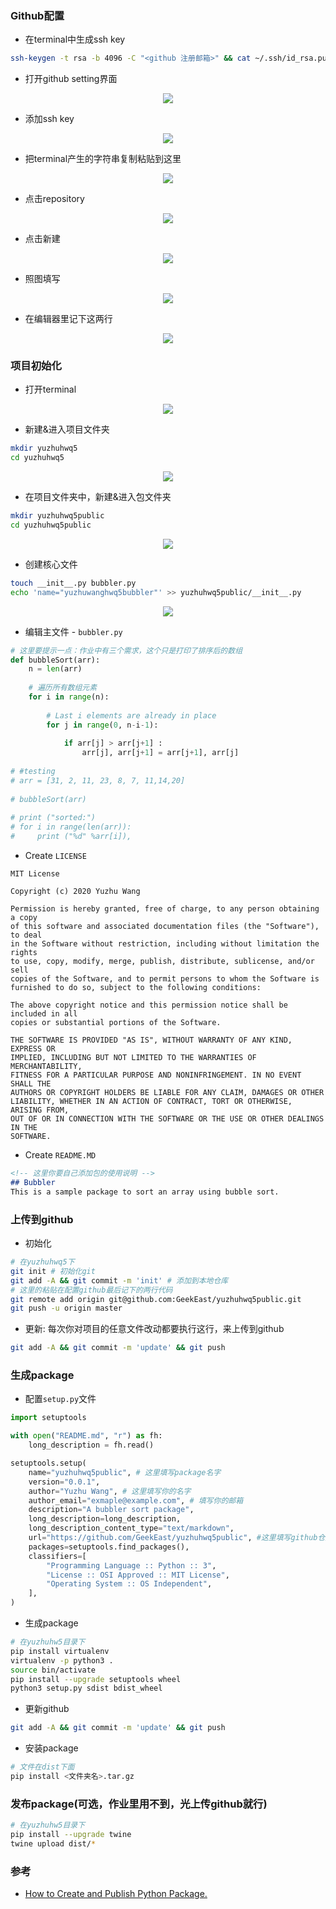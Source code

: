 ### Github配置
- 在terminal中生成ssh key
```sh
ssh-keygen -t rsa -b 4096 -C "<github 注册邮箱>" && cat ~/.ssh/id_rsa.pub.pub
```
- 打开github setting界面
<div style="text-align:center; margin:auto"><img src="img/2020-01-14-01-18-35.png"></div>

- 添加ssh key
<div style="text-align:center; margin:auto"><img src="img/2020-01-14-01-19-34.png"></div>

- 把terminal产生的字符串复制粘贴到这里
<div style="text-align:center; margin:auto"><img src="img/2020-01-14-01-22-17.png"></div>

- 点击repository
<div style="text-align:center; margin:auto"><img src="img/2020-01-14-09-28-18.png"></div>

- 点击新建
<div style="text-align:center; margin:auto"><img src="img/2020-01-14-09-28-58.png"></div>

- 照图填写
<div style="text-align:center; margin:auto"><img src="img/2020-01-14-09-29-36.png"></div>

- 在编辑器里记下这两行
<div style="text-align:center; margin:auto"><img src="img/2020-01-14-09-30-10.png"></div>



### 项目初始化
- 打开terminal
<div style="text-align:center; margin:auto"><img src="img/2020-01-14-00-57-48.png"></div>

- 新建&进入项目文件夹
```sh
mkdir yuzhuhwq5
cd yuzhuhwq5
```
<div style="text-align:center; margin:auto"><img src="img/2020-01-14-00-59-30.png"></div>

- 在项目文件夹中，新建&进入包文件夹
```sh
mkdir yuzhuhwq5public
cd yuzhuhwq5public
```
<div style="text-align:center; margin:auto"><img src="img/2020-01-14-01-01-31.png"></div>

- 创建核心文件
```sh
touch __init__.py bubbler.py
echo 'name="yuzhuwanghwq5bubbler"' >> yuzhuhwq5public/__init__.py
```
<div style="text-align:center; margin:auto"><img src="img/2020-01-14-01-05-55.png"></div>

- 编辑主文件 -  `bubbler.py`
```py
# 这里要提示一点：作业中有三个需求，这个只是打印了排序后的数组
def bubbleSort(arr):
    n = len(arr)
 
    # 遍历所有数组元素
    for i in range(n):
 
        # Last i elements are already in place
        for j in range(0, n-i-1):
 
            if arr[j] > arr[j+1] :
                arr[j], arr[j+1] = arr[j+1], arr[j]
 
# #testing
# arr = [31, 2, 11, 23, 8, 7, 11,14,20]
 
# bubbleSort(arr)
 
# print ("sorted:")
# for i in range(len(arr)):
#     print ("%d" %arr[i]),
```
- Create `LICENSE`
```license
MIT License

Copyright (c) 2020 Yuzhu Wang

Permission is hereby granted, free of charge, to any person obtaining a copy
of this software and associated documentation files (the "Software"), to deal
in the Software without restriction, including without limitation the rights
to use, copy, modify, merge, publish, distribute, sublicense, and/or sell
copies of the Software, and to permit persons to whom the Software is
furnished to do so, subject to the following conditions:

The above copyright notice and this permission notice shall be included in all
copies or substantial portions of the Software.

THE SOFTWARE IS PROVIDED "AS IS", WITHOUT WARRANTY OF ANY KIND, EXPRESS OR
IMPLIED, INCLUDING BUT NOT LIMITED TO THE WARRANTIES OF MERCHANTABILITY,
FITNESS FOR A PARTICULAR PURPOSE AND NONINFRINGEMENT. IN NO EVENT SHALL THE
AUTHORS OR COPYRIGHT HOLDERS BE LIABLE FOR ANY CLAIM, DAMAGES OR OTHER
LIABILITY, WHETHER IN AN ACTION OF CONTRACT, TORT OR OTHERWISE, ARISING FROM,
OUT OF OR IN CONNECTION WITH THE SOFTWARE OR THE USE OR OTHER DEALINGS IN THE
SOFTWARE.
```

- Create `README.MD`
```md
<!-- 这里你要自己添加包的使用说明 -->
## Bubbler
This is a sample package to sort an array using bubble sort.
```


### 上传到github
- 初始化
```sh
# 在yuzhuhwq5下
git init # 初始化git
git add -A && git commit -m 'init' # 添加到本地仓库
# 这里的粘贴在配置github最后记下的两行代码
git remote add origin git@github.com:GeekEast/yuzhuhwq5public.git
git push -u origin master
```
- 更新: 每次你对项目的任意文件改动都要执行这行，来上传到github
```sh
git add -A && git commit -m 'update' && git push
```

### 生成package
- 配置`setup.py`文件
```py
import setuptools

with open("README.md", "r") as fh:
    long_description = fh.read()

setuptools.setup(
    name="yuzhuhwq5public", # 这里填写package名字
    version="0.0.1",
    author="Yuzhu Wang", # 这里填写你的名字
    author_email="exmaple@example.com", # 填写你的邮箱
    description="A bubbler sort package",
    long_description=long_description,
    long_description_content_type="text/markdown",
    url="https://github.com/GeekEast/yuzhuhwq5public", #这里填写github仓库的地址
    packages=setuptools.find_packages(),
    classifiers=[
        "Programming Language :: Python :: 3",
        "License :: OSI Approved :: MIT License",
        "Operating System :: OS Independent",
    ],
)
```
- 生成package
```sh
# 在yuzhuhw5目录下
pip install virtualenv
virtualenv -p python3 .
source bin/activate
pip install --upgrade setuptools wheel
python3 setup.py sdist bdist_wheel
```
- 更新github
```sh
git add -A && git commit -m 'update' && git push
```
- 安装package
```sh
# 文件在dist下面
pip install <文件夹名>.tar.gz
```

### 发布package(可选，作业里用不到，光上传github就行)
```sh
# 在yuzhuhw5目录下
pip install --upgrade twine
twine upload dist/*
```


### 参考
- [How to Create and Publish Python Package.](https://dev.to/umeshdhakar/how-to-create-and-publish-python-package-62o)